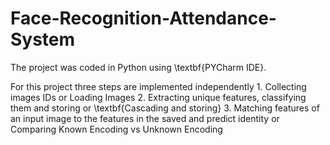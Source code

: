 # Face-Recognition-Attendance-System
The project was coded in Python using  \textbf{PYCharm IDE}.
 
For this project three steps are implemented independently
	1. Collecting images IDs or Loading Images
	2. Extracting unique features, classifying them and storing or \textbf{Cascading and storing}
	3. Matching features of an input image to the features in the saved and predict identity or Comparing Known Encoding vs Unknown Encoding
